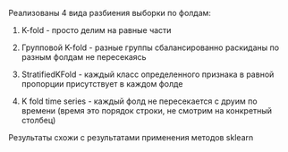 Реализованы 4 вида разбиения выборки по фолдам:  

1. K-fold - просто делим на равные части  

2. Групповой K-fold - разные группы сбалансированно раскиданы по разным фолдам не пересекаясь  

3. StratifiedKFold - каждый класс определенного признака в равной пропорции присутствует в каждом фолде 

4. K fold time series - каждый фолд не пересекается с друим по времени (время это порядок строки, не смотрим на конкретный столбец)

Результаты схожи с результатами применения методов sklearn
